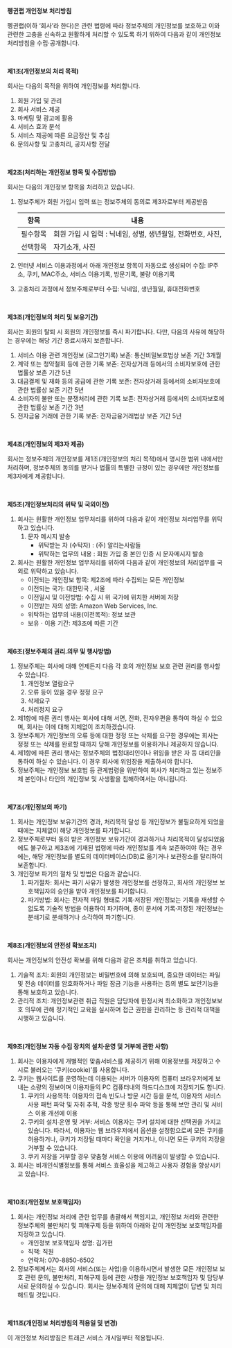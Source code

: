 **펭귄랩 개인정보 처리방침**

펭귄랩(이하 ‘회사’라 한다)은 관련 법령에 따라 정보주체의 개인정보를 보호하고 이와 관련한 고충을 신속하고 원활하게 처리할 수 있도록 하기 위하여 다음과 같이 개인정보 처리방침을 수립·공개합니다. 

<br>

**제1조(개인정보의 처리 목적)**

회사는 다음의 목적을 위하여 개인정보를 처리합니다. 

1. 회원 가입 및 관리
2. 회사 서비스 제공
3. 마케팅 및 광고에 활용
4. 서비스 효과 분석
5. 서비스 제공에 따른 요금정산 및 추심
6. 문의사항 및 고충처리, 공지사항 전달

<br>

**제2조(처리하는 개인정보 항목 및 수집방법)**

회사는 다음의 개인정보 항목을 처리하고 있습니다. 

1. 정보주체가 회원 가입시 입력 또는 정보주체의 동의로 제3자로부터 제공받음

   | 항목     | 내용                                                        |
   | -------- | ----------------------------------------------------------- |
   | 필수항목 | 회원 가입 시 입력 : 닉네임, 성별, 생년월일, 전화번호, 사진, |
   | 선택항목 | 자기소개, 사진                                              |

2. 인터넷 서비스 이용과정에서 아래 개인정보 항목이 자동으로 생성되어 수집: IP주소, 쿠키, MAC주소, 서비스 이용기록, 방문기록, 불량 이용기록

3. 고충처리 과정에서 정보주체로부터 수집: 닉네임, 생년월일, 휴대전화번호

<br>

**제3조(개인정보의 처리 및 보유기간)** 

회사는 회원의 탈퇴 시 회원의 개인정보를 즉시 파기합니다. 다만, 다음의 사유에 해당하는 경우에는 해당 기간 종료시까지 보존합니다. 

1. 서비스 이용 관련 개인정보 (로그인기록) 보존: 통신비밀보호법상 보존 기간 3개월
2. 계약 또는 청약철회 등에 관한 기록 보존: 전자상거래 등에서의 소비자보호에 관한 법률상 보존 기간 5년
3. 대금결제 및 재화 등의 공급에 관한 기록 보존: 전자상거래 등에서의 소비자보호에 관한 법률상 보존 기간 5년
4. 소비자의 불만 또는 분쟁처리에 관한 기록 보존: 전자상거래 등에서의 소비자보호에 관한 법률상 보존 기간 3년
5. 전자금융 거래에 관한 기록 보존: 전자금융거래법상 보존 기간 5년

<br>

**제4조(개인정보의 제3자 제공)** 

회사는 정보주체의 개인정보를 제1조(개인정보의 처리 목적)에서 명시한 범위 내에서만 처리하며, 정보주체의 동의를 받거나 법률의 특별한 규정이 있는 경우에만 개인정보를 제3자에게 제공합니다. 

<br>

**제5조(개인정보처리의 위탁 및 국외이전)** 

1. 회사는 원활한 개인정보 업무처리를 위하여 다음과 같이 개인정보 처리업무를 위탁하고 있습니다.
   1. 문자 메시지 발송
      - 위탁받는 자 (수탁자) : (주) 알리는사람들
      - 위탁하는 업무의 내용 : 회원 가입 중 본인 인증 시 문자메시지 발송
2. 회사는 원활한 개인정보 업무처리를 위하여 다음과 같이 개인정보의 처리업무를 국외로 위탁하고 있습니다.
   - 이전되는 개인정보 항목: 제2조에 따라 수집되는 모든 개인정보
   - 이전되는 국가: 대한민국 , 서울 
   - 이전일시 및 이전방법: 수집 시 위 국가에 위치한 서버에 저장
   - 이전받는 자의 성명: Amazon Web Services, Inc.
   - 위탁하는 업무의 내용(이전목적): 정보 보관
   - 보유ㆍ이용 기간: 제3조에 따른 기간

<br>

**제6조(정보주체의 권리․의무 및 행사방법)**

1. 정보주체는 회사에 대해 언제든지 다음 각 호의 개인정보 보호 관련 권리를 행사할 수 있습니다. 
   1. 개인정보 열람요구
   2. 오류 등이 있을 경우 정정 요구
   3. 삭제요구 
   4. 처리정지 요구 
2.  제1항에 따른 권리 행사는 회사에 대해 서면, 전화, 전자우편을 통하여 하실 수 있으며, 회사는 이에 대해 지체없이 조치하겠습니다. 
3. 정보주체가 개인정보의 오류 등에 대한 정정 또는 삭제를 요구한 경우에는 회사는 정정 또는 삭제를 완료할 때까지 당해 개인정보를 이용하거나 제공하지 않습니다. 
4. 제1항에 따른 권리 행사는 정보주체의 법정대리인이나 위임을 받은 자 등 대리인을 통하여 하실 수 있습니다. 이 경우 회사에 위임장을 제출하셔야 합니다. 
5. 정보주체는 개인정보 보호법 등 관계법령을 위반하여 회사가 처리하고 있는 정보주체 본인이나 타인의 개인정보 및 사생활을 침해하여서는 아니됩니다. 

<br>

**제7조(개인정보의 파기)** 

1. 회사는 개인정보 보유기간의 경과, 처리목적 달성 등 개인정보가 불필요하게 되었을 때에는 지체없이 해당 개인정보를 파기합니다. 
2. 정보주체로부터 동의 받은 개인정보 보유기간이 경과하거나 처리목적이 달성되었음에도 불구하고 제3조에 기재된 법령에 따라 개인정보를 계속 보존하여야 하는 경우에는, 해당 개인정보를 별도의 데이터베이스(DB)로 옮기거나 보관장소를 달리하여 보존합니다. 
3. 개인정보 파기의 절차 및 방법은 다음과 같습니다. 
   1. 파기절차: 회사는 파기 사유가 발생한 개인정보를 선정하고, 회사의 개인정보 보호책임자의 승인을 받아 개인정보를 파기합니다. 
   2. 파기방법: 회사는 전자적 파일 형태로 기록·저장된 개인정보는 기록을 재생할 수 없도록 기술적 방법을 이용하여 파기하며, 종이 문서에 기록·저장된 개인정보는 분쇄기로 분쇄하거나 소각하여 파기합니다. 

<br>

**제8조(개인정보의 안전성 확보조치)** 

회사는 개인정보의 안전성 확보를 위해 다음과 같은 조치를 취하고 있습니다. 

1. 기술적 조치: 회원의 개인정보는 비밀번호에 의해 보호되며, 중요한 데이터는 파일 및 전송 데이터를 암호화하거나 파일 잠금 기능을 사용하는 등의 별도 보안기능을 통해 보호하고 있습니다.
2. 관리적 조치: 개인정보관련 취급 직원은 담당자에 한정시켜 최소화하고 개인정보보호 의무에 관해 정기적인 교육을 실시하며 접근 권한을 관리하는 등 관리적 대책을 시행하고 있습니다.

<br>

**제9조(개인정보 자동 수집 장치의 설치∙운영 및 거부에 관한 사항)** 

1. 회사는 이용자에게 개별적인 맞춤서비스를 제공하기 위해 이용정보를 저장하고 수시로 불러오는 ‘쿠키(cookie)’를 사용합니다.
2. 쿠키는 웹사이트를 운영하는데 이용되는 서버가 이용자의 컴퓨터 브라우저에게 보내는 소량의 정보이며 이용자들의 PC 컴퓨터내의 하드디스크에 저장되기도 합니다.
   1. 쿠키의 사용목적: 이용자의 접속 빈도나 방문 시간 등을 분석, 이용자의 서비스 사용 패턴 파악 및 자취 추적, 각종 방문 횟수 파악 등을 통해 보안 관리 및 서비스 이용 개선에 이용
   2. 쿠키의 설치∙운영 및 거부: 서비스 이용자는 쿠키 설치에 대한 선택권을 가지고 있습니다. 따라서, 이용자는 웹 브라우저에서 옵션을 설정함으로써 모든 쿠키를 허용하거나, 쿠키가 저장될 때마다 확인을 거치거나, 아니면 모든 쿠키의 저장을 거부할 수 있습니다.
   3. 쿠키 저장을 거부할 경우 맞춤형 서비스 이용에 어려움이 발생할 수 있습니다.
3. 회사는 비개인식별정보를 통해 서비스 효율성을 제고하고 사용자 경험을 향상시키고 있습니다.

<br>

**제10조(개인정보 보호책임자)**

1. 회사는 개인정보 처리에 관한 업무를 총괄해서 책임지고, 개인정보 처리와 관련한 정보주체의 불만처리 및 피해구제 등을 위하여 아래와 같이 개인정보 보호책임자를 지정하고 있습니다. 
   * 개인정보 보호책임자 성명: 김가현
   * 직책: 직원
   * 연락처: 070-8850-6502
2. 정보주체께서는 회사의 서비스(또는 사업)을 이용하시면서 발생한 모든 개인정보 보호 관련 문의, 불만처리, 피해구제 등에 관한 사항을 개인정보 보호책임자 및 담당부서로 문의하실 수 있습니다. 회사는 정보주체의 문의에 대해 지체없이 답변 및 처리해드릴 것입니다. 

<br>

**제11조(개인정보 처리방침의 적용일 및 변경)** 

이 개인정보 처리방침은 트래곤 서비스 개시일부터 적용됩니다.

